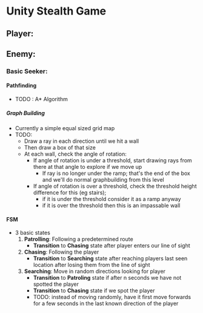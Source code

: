 # Unity Stealth Game

## Player:

## Enemy:

### Basic Seeker:

#### Pathfinding
* TODO : A* Algorithm

##### Graph Building
* Currently a simple equal sized grid map
* TODO:
   * Draw a ray in each direction until we hit a wall
   * Then draw a box of that size
   * At each wall, check the angle of rotation:
       * If angle of rotation is under a threshold, start drawing rays from there at that angle to explore if we move up
           * If ray is no longer under the ramp; that's the end of the box and we'll do normal graphbuilding from this level
       * If angle of rotation is over a threshold, check the threshold height difference for this (eg stairs); 
           * if it is under the threshold consider it as a ramp anyway
           * if it is over the threshold then this is an impassable wall

#### FSM

* 3 basic states
    1. **Patrolling**: Following a predetermined route
        * **Transition** to **Chasing** state after player enters our line of sight
    2. **Chasing**: Following the player
        * **Transition** to **Searching** state after reaching players last seen location after losing them from the line of sight
    3. **Searching**: Move in random directions looking for player
        * **Transition** to **Patroling** state if after n seconds we have not spotted the player
        * **Transition** to **Chasing** state if we spot the player
        * TODO: instead of moving randomly, have it first move forwards for a few seconds in the last known direction of the player
